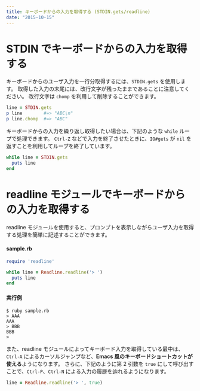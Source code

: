 ```yaml
---
title: キーボードからの入力を取得する (STDIN.gets/readline)
date: "2015-10-15"
---
```


STDIN でキーボードからの入力を取得する
====

キーボードからのユーザ入力を一行分取得するには、`STDIN.gets` を使用します。
取得した入力の末尾には、改行文字が残ったままであることに注意してください。
改行文字は `chomp` を利用して削除することができます。

```ruby
line = STDIN.gets
p line        #=> "ABC\n"
p line.chomp  #=> "ABC"
```

キーボードからの入力を繰り返し取得したい場合は、下記のような `while` ループで処理できます。
`Ctrl-Z` などで入力を終了させたときに、`IO#gets` が `nil` を返すことを利用してループを終了しています。

```ruby
while line = STDIN.gets
  puts line
end
```

readline モジュールでキーボードからの入力を取得する
====

readline モジュールを使用すると、プロンプトを表示しながらユーザ入力を取得する処理を簡単に記述することができます。

#### sample.rb
```ruby
require 'readline'

while line = Readline.readline('> ')
  puts line
end
```

#### 実行例
```
$ ruby sample.rb
> AAA
AAA
> BBB
BBB
>
```

また、readline モジュールによってキーボード入力を取得している最中は、`Ctrl-A` によるカーソルジャンプなど、**Emacs 風のキーボードショートカットが使える**ようになります。
さらに、下記のように第 2 引数を `true` にして呼び出すことで、`Ctrl-P`、`Ctrl-N` による入力の履歴を辿れるようになります。

```ruby
line = Readline.readline('> ', true)
```


